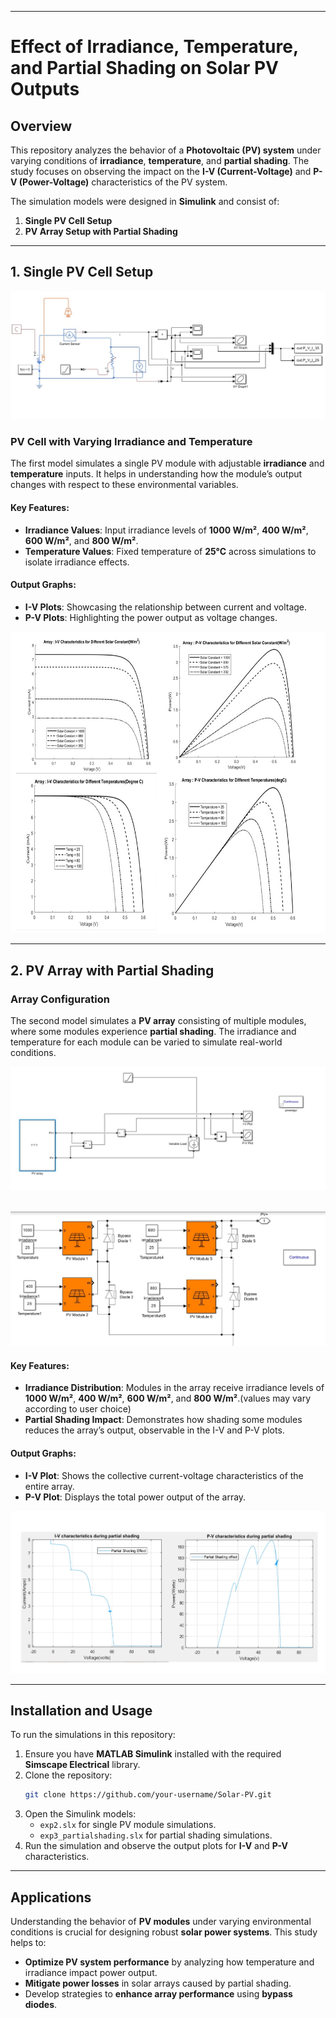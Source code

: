 
---

# **Effect of Irradiance, Temperature, and Partial Shading on Solar PV Outputs**

## **Overview**
This repository analyzes the behavior of a **Photovoltaic (PV) system** under varying conditions of **irradiance**, **temperature**, and **partial shading**. The study focuses on observing the impact on the **I-V (Current-Voltage)** and **P-V (Power-Voltage)** characteristics of the PV system.

The simulation models were designed in **Simulink** and consist of:

1. **Single PV Cell Setup**
2. **PV Array Setup with Partial Shading**

---

## **1. Single PV Cell Setup**

![Plots](Varying%20temperature1.jpg)

### **PV Cell with Varying Irradiance and Temperature**
The first model simulates a single PV module with adjustable **irradiance** and **temperature** inputs. It helps in understanding how the module’s output changes with respect to these environmental variables.

#### **Key Features**:
- **Irradiance Values**: Input irradiance levels of **1000 W/m²**, **400 W/m²**, **600 W/m²**, and **800 W/m²**.
- **Temperature Values**: Fixed temperature of **25°C** across simulations to isolate irradiance effects.

#### **Output Graphs**:
- **I-V Plots**: Showcasing the relationship between current and voltage.
- **P-V Plots**: Highlighting the power output as voltage changes.

![Plots](Varying%20temperature2.jpg)

---

## **2. PV Array with Partial Shading**

### **Array Configuration**
The second model simulates a **PV array** consisting of multiple modules, where some modules experience **partial shading**. The irradiance and temperature for each module can be varied to simulate real-world conditions.

![Simulink Model](shading2.jpg)  
<br>

![Array Configuration](shading1.jpg)

#### **Key Features**:
- **Irradiance Distribution**: Modules in the array receive irradiance levels of **1000 W/m²**, **400 W/m²**, **600 W/m²**, and **800 W/m²**.(values may vary according to user choice)
- **Partial Shading Impact**: Demonstrates how shading some modules reduces the array’s output, observable in the I-V and P-V plots.

#### **Output Graphs**:
- **I-V Plot**: Shows the collective current-voltage characteristics of the entire array.
- **P-V Plot**: Displays the total power output of the array.

![Plots](shading3.jpg)

---

## **Installation and Usage**

To run the simulations in this repository:

1. Ensure you have **MATLAB Simulink** installed with the required **Simscape Electrical** library.
2. Clone the repository:
   ```bash
   git clone https://github.com/your-username/Solar-PV.git
   ```
3. Open the Simulink models:
   - `exp2.slx` for single PV module simulations.
   - `exp3_partialshading.slx` for partial shading simulations.
4. Run the simulation and observe the output plots for **I-V** and **P-V** characteristics.

---

## **Applications**

Understanding the behavior of **PV modules** under varying environmental conditions is crucial for designing robust **solar power systems**. This study helps to:

- **Optimize PV system performance** by analyzing how temperature and irradiance impact power output.
- **Mitigate power losses** in solar arrays caused by partial shading.
- Develop strategies to **enhance array performance** using **bypass diodes**.

